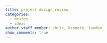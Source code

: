 ```yaml
---
title: project design review 
categories:
  - design
  - ideas
author_staff_member: chris, kenneth, landon
show_comments: true
---
```



